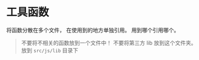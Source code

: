 # 工具函数

将函数分散在多个文件， 在使用到的地方单独引用。 用到哪个引用哪个。

> 不要将不相关的函数放到一个文件中！
> 不要将第三方 lib 放到这个文件夹。放到 `src/js/lib` 目录下
